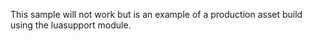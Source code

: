 This sample will not work but is an example of a production asset build using the luasupport module.
